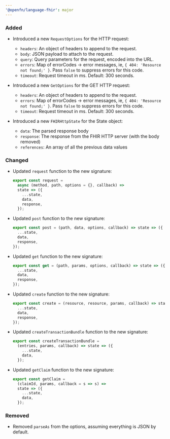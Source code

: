 ```yaml
---
'@openfn/language-fhir': major
---
```


### Added

- Introduced a new `RequestOptions` for the HTTP request:

  - `headers`: An object of headers to append to the request.
  - `body`: JSON payload to attach to the request.
  - `query`: Query parameters for the request, encoded into the URL.
  - `errors`: Map of errorCodes -> error messages, ie,
    `{ 404: 'Resource not found;' }`. Pass `false` to suppress errors for this
    code.
  - `timeout`: Request timeout in ms. Default: 300 seconds.

- Introduced a new `GetOptions` for the GET HTTP request:

  - `headers`: An object of headers to append to the request.
  - `errors`: Map of errorCodes -> error messages, ie,
    `{ 404: 'Resource not found;' }`. Pass `false` to suppress errors for this
    code.
  - `timeout`: Request timeout in ms. Default: 300 seconds.

- Introduced a new `FHIRHttpState` for the State object:
  - `data`: The parsed response body
  - `response`: The response from the FHIR HTTP server (with the body removed)
  - `references`: An array of all the previous data values

### Changed

- Updated `request` function to the new signature:

  ```js
  export const request =
    async (method, path, options = {}, callback) =>
    state => ({
      ...state,
      data,
      response,
    });
  ```

- Updated `post` function to the new signature:

  ```js
  export const post = (path, data, options, callback) => state => ({
    ...state,
    data,
    response,
  });
  ```

- Updated `get` function to the new signature:

  ```js
  export const get = (path, params, options, callback) => state => ({
    ...state,
    data,
    response,
  });
  ```

- Updated `create` function to the new signature:

  ```js
  export const create = (resource, resource, params, callback) => state => ({
    ...state,
    data,
    response,
  });
  ```

- Updated `createTransactionBundle` function to the new signature:

  ```js
  export const createTransactionBundle =
    (entries, params, callback) => state => ({
      ...state,
      data,
    });
  ```

- Updated `getClaim` function to the new signature:
  ```js
  export const getClaim =
    (claimId, params, callback = s => s) =>
    state => ({
      ...state,
      data,
    });
  ```

### Removed

- Removed `parseAs` from the options, assuming everything is JSON by default.
